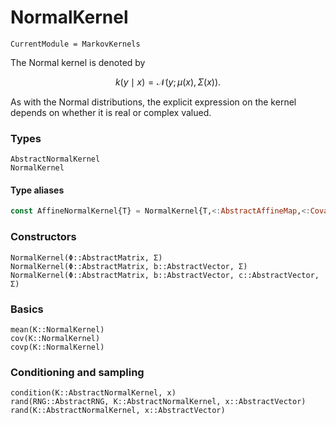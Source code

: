 # NormalKernel

```@meta
CurrentModule = MarkovKernels
```

The Normal kernel is denoted by

```math
k(y\mid x) = \mathcal{N}(y ; \mu(x)  , \Sigma(x) ).
```

As with the Normal distributions, the explicit expression on the kernel depends on whether it is real or complex valued.

### Types

```@docs
AbstractNormalKernel
NormalKernel
```

#### Type aliases

```julia
const AffineNormalKernel{T} = NormalKernel{T,<:AbstractAffineMap,<:CovarianceParameter}
```

### Constructors

```@docs
NormalKernel(Φ::AbstractMatrix, Σ)
NormalKernel(Φ::AbstractMatrix, b::AbstractVector, Σ)
NormalKernel(Φ::AbstractMatrix, b::AbstractVector, c::AbstractVector, Σ)
```

### Basics

```@docs
mean(K::NormalKernel)
cov(K::NormalKernel)
covp(K::NormalKernel)
```

### Conditioning and sampling

```@docs
condition(K::AbstractNormalKernel, x)
rand(RNG::AbstractRNG, K::AbstractNormalKernel, x::AbstractVector)
rand(K::AbstractNormalKernel, x::AbstractVector)
```
